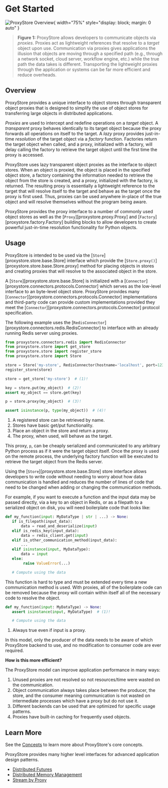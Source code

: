 # Get Started

![ProxyStore Overview](static/proxystore-overview.svg){ width="75%" style="display: block; margin: 0 auto" }
> **Figure 1:** ProxyStore allows developers to communicate objects via *proxies*.
> Proxies act as lightweight references that resolve to a *target* object upon use.
> Communication via proxies gives applications the illusion that objects are
> moving through a specified path (e.g., through a network socket, cloud
> server, workflow engine, etc.) while the true path the data takes is
> different. Transporting the lightweight proxies through the application or
> systems can be far more efficient and reduce overheads.

## Overview

ProxyStore provides a unique interface to object stores through transparent
object proxies that is designed to simplify the use of object stores for
transferring large objects in distributed applications.

*Proxies* are used to intercept and redefine operations on a *target* object.
A *transparent* proxy behaves identically to its target object
because the proxy forwards all operations on itself to the target.
A *lazy* proxy provides just-in-time *resolution* of the target object via
a *factory* function. Factories return the target object when called, and a
proxy, initialized with a factory, will delay calling the factory to retrieve
the target object until the first time the proxy is accessed.

ProxyStore uses lazy transparent object proxies as the interface to object
stores. When an object is proxied, the object is placed in the specified
object store, a factory containing the information needed to retrieve the
object from the store is created, and a proxy, initialized with the factory,
is returned.
The resulting proxy is essentially a lightweight reference to the target that
will resolve itself to the target and behave as the target once the proxy
is first used.
Thus, proxies can be used anywhere in-place of the true object and will
resolve themselves without the program being aware.

ProxyStore provides the proxy interface to a number of commonly used object
stores as well as the [`Proxy`][proxystore.proxy.Proxy] and
[`Factory`][proxystore.factory.Factory] building blocks to allow developers
to create powerful just-in-time resolution functionality for Python objects.

## Usage

ProxyStore is intended to be used via the
[`Store`][proxystore.store.base.Store] interface which provide the
[`Store.proxy()`][proxystore.store.base.Store.proxy] method for placing objects
in stores and creating proxies that will resolve to the associated object in
the store.

A [`Store`][proxystore.store.base.Store] is initialized with a
[`Connector`][proxystore.connectors.protocols.Connector] which serves as the
low-level interface to an byte-level object store.
ProxyStore provides many
[`Connector`][proxystore.connectors.protocols.Connector] implementations and
third-party code can provide custom implementations provided they meet the
[`Connector`][proxystore.connectors.protocols.Connector] protocol
specification.

The following example uses the
[`RedisConnector`][proxystore.connectors.redis.RedisConnector] to interface
with an already running Redis server using proxies.

```python title="Basic ProxyStore Usage" linenums="1"
from proxystore.connectors.redis import RedisConnector
from proxystore.store import get_store
from proxystore.store import register_store
from proxystore.store import Store

store = Store('my-store', RedisConnector(hostname='localhost', port=1234))
register_store(store)

store = get_store('my-store')  # (1)!

key = store.put(my_object)  # (2)!
assert my_object == store.get(key)

p = store.proxy(my_object)  # (3)!

assert isinstance(p, type(my_object))  # (4)!
```

1. A registered store can be retrieved by name.
2. Stores have basic get/put functionality.
3. Place an object in the store and return a proxy.
4. The proxy, when used, will behave as the target.

This proxy, `p`, can be cheaply serialized and communicated to any
arbitrary Python process as if it were the target object itself. Once the
proxy is used on the remote process, the underlying factory function will
be executed to retrieve the target object from the Redis server.

Using the [`Store`][proxystore.store.base.Store] store interface allows
developers to write code without needing to worry about how data communication
is handled and reduces the number of lines of code that need to be changed
when adding or changing the communication methods.

For example, if you want to execute a function and the input data may be
passed directly, via a key to an object in Redis, or as a filepath to a
serialized object on disk, you will need boilerplate code that looks like:

```python linenums="1"
def my_function(input: MyDataType | str | ...) -> None:
   if is_filepath(input_data):
       data = read_and_deserialize(input)
   elif is_redis_key(input_data):
       data = redis_client.get(input)
   elif is_other_communication_method(input_data):
       ...
   elif isinstance(input, MyDataType):
       data = input
   else:
        raise ValueError(...)

   # Compute using the data
```

This function is hard to type and must be extended every time a new
communication method is used. With proxies, all of the boilerplate code
can be removed because the proxy will contain within itself all of the
necessary code to resolve the object.

```python linenums="1"
def my_function(input: MyDataType) -> None:
   assert isinstance(input, MyDataType)  # (1)!

   # Compute using the data
```

1. Always true even if input is a proxy.

In this model, only the producer of the data needs to be aware of which
ProxyStore backend to use, and no modification to consumer code are ever
required.

**How is this more efficient?**

The ProxyStore model can improve application performance in many ways:

1. Unused proxies are not resolved so not resources/time were wasted on the
   communication.
2. Object communication always takes place between the producer, the store, and
   the consumer meaning communication is not wasted on intermediate processes
   which have a proxy but do not use it.
3. Different backends can be used that are optimized for specific usage
   patterns.
4. Proxies have built-in caching for frequently used objects.

## Learn More

See the [Concepts](concepts/index.md) to learn more about ProxyStore's core concepts.

ProxyStore provides many higher level interfaces for advanced application design patterns.

* [Distributed Futures](guides/proxy-futures.md)
* [Distributed Memory Management](guides/object-lifetimes.md)
* [Stream by Proxy](guides/streaming.md)
